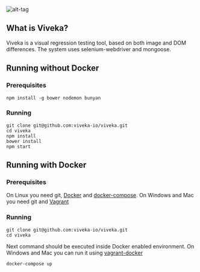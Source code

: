 ![alt-tag](http://viveka.io/viveka.png)

## What is Viveka?

Viveka is a visual regression testing tool, based on both image and DOM differences.
The system uses selenium-webdriver and mongoose.

## Running without Docker

### Prerequisites

    npm install -g bower nodemon bunyan
    
### Running

    git clone git@github.com:viveka-io/viveka.git
    cd viveka
    npm install
    bower install
    npm start

## Running with Docker

### Prerequisites

On Linux you need git, [Docker](https://www.docker.com/) and [docker-compose](https://docs.docker.com/compose/).
On Windows and Mac you need git and [Vagrant](https://www.vagrantup.com/)

### Running

    git clone git@github.com:viveka-io/viveka.git
    cd viveka

Next command should be executed inside Docker enabled environment. On Windows and Mac you can run it using [vagrant-docker](https://github.com/mucsi96/vagrant-docker)

    docker-compose up
